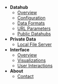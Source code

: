   - **Datahub**
    - [Overview](/datahub.md) 
    - [Configuration](/datahub.md#configuration) 
    - [Data Formats](/datahub.md#data-formats)
    - [URL Parameters](/url-parameters.md)
    - [Public Datahubs](/public-datahubs.md)
 - **Private Data**
    - [Local File Server](/private_data.md#running-local-file-server)
- **Interface**
    - [Overview](/interface.md) 
    - [Visualizations](/interface.md#main-components) 
    - [User Interactions](/interface.md#how-to-use)
- **About**
    - [Contact](/contact.md)
    